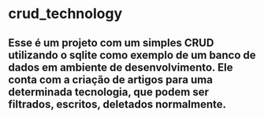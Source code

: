 # crud_technology
## Esse é um projeto com um simples CRUD utilizando o sqlite como exemplo de um banco de dados em ambiente de desenvolvimento. Ele conta com a criação de artigos para uma determinada tecnologia, que podem ser filtrados, escritos, deletados normalmente.

